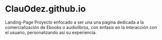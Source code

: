 # ClauOdez.github.io
Landing-Page
  Proyecto enfocado a ser una una pagina dedicada a la comercialización de Ebooks o audiolibros, con énfasis en la interacción con el usuario, personalizando así su experiencia.
